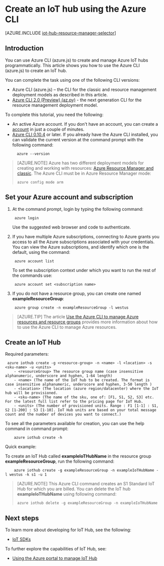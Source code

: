 <properties
    pageTitle="Create an IoT hub using Azure CLI (azure.js) | Azure"
    description="How to create an Azure IoT hub using the cross-platform Azure CLI (azure.js)."
    services="iot-hub"
    documentationcenter=".net"
    author="BeatriceOltean"
    manager="timlt"
    editor="" />
<tags
    ms.assetid="46a17831-650c-41d9-b228-445c5bb423d3"
    ms.service="iot-hub"
    ms.devlang="multiple"
    ms.topic="article"
    ms.tgt_pltfrm="na"
    ms.workload="na"
    ms.date="01/04/2017"
    wacn.date=""
    ms.author="boltean" />

# Create an IoT hub using the Azure CLI
[AZURE.INCLUDE [iot-hub-resource-manager-selector](../../includes/iot-hub-resource-manager-selector.md)]

## Introduction
You can use Azure CLI (azure.js) to create and manage Azure IoT hubs programmatically. This article shows you how to use the Azure CLI (azure.js) to create an IoT hub.

You can complete the task using one of the following CLI versions:

* Azure CLI (azure.js) – the CLI for the classic and resource management deployment models as described in this article.
* [Azure CLI 2.0 (Preview) (az.py)](iot-hub-create-using-cli.md) - the next generation CLI for the resource management deployment model.

To complete this tutorial, you need the following:

* An active Azure account. If you don't have an account, you can create a [account][lnk-free-trial] in just a couple of minutes.
* [Azure CLI 0.10.4][lnk-CLI-install] or later. If you already have the Azure CLI installed, you can validate the current version at the command prompt with the following command:
  ```
    azure --version
  ```

> [AZURE.NOTE]
> Azure has two different deployment models for creating and working with resources:  [Azure Resource Manager and classic](/documentation/articles/resource-manager-deployment-model/). The Azure CLI must be in Azure Resource Manager mode:
> 
> ```
> azure config mode arm
> ```
> 
> 

## Set your Azure account and subscription
1. At the command prompt, login by typing the following command:
   
   ```
    azure login
   ```
   Use the suggested web browser and code to authenticate.
2. If you have multiple Azure subscriptions, connecting to Azure grants you access to all the Azure subscriptions associated with your credentials. You can view the Azure subscriptions, and identify which one is the default, using the command:
   
   ```
    azure account list 
   ```

   To set the subscription context under which you want to run the rest of the commands use:

   ```
    azure account set <subscription name>
   ```

3. If you do not have a resource group, you can create one named **exampleResourceGroup**:
   ```
    azure group create -n exampleResourceGroup -l westus
   ```

> [AZURE.TIP]
> The article [Use the Azure CLI to manage Azure resources and resource groups][lnk-CLI-arm] provides more information about how to use the Azure CLI to manage Azure resources. 
> 
> 

## Create an IoT Hub
Required parameters:

```
 azure iothub create -g <resource-group> -n <name> -l <location> -s <sku-name> -u <units>  
    - <resourceGroup> The resource group name (case insensitive alphanumeric, underscore and hyphen, 1-64 length)
    - <name> (The name of the IoT hub to be created. The format is case insensitive alphanumeric, underscore and hyphen, 3-50 length )
    - <location> (The location (azure region/datacenter) where the IoT hub will be provisioned.
    - <sku-name> (The name of the sku, one of: [F1, S1, S2, S3] etc. For the latest full list refer to the pricing page for IoT Hub.
    - <units> (The number of provisioned units. Range : F1 [1-1] : S1, S2 [1-200] : S3 [1-10]. IoT Hub units are based on your total message count and the number of devices you want to connect.)
```
To see all the parameters available for creation, you can use the help command in command prompt:

```
    azure iothub create -h 
```
Quick example:

 To create an IoT Hub called **exampleIoTHubName** in the resource group **exampleResourceGroup**, run the following command:

```
    azure iothub create -g exampleResourceGroup -n exampleIoTHubName -l westus -k s1 -u 1
```

> [AZURE.NOTE]
> This Azure CLI command creates an S1 Standard IoT Hub for which you are billed. You can delete the IoT hub **exampleIoTHubName** using following command:
> 
> ```
> azure iothub delete -g exampleResourceGroup -n exampleIoTHubName
> ```
> 
> 
> 

## Next steps
To learn more about developing for IoT Hub, see the following:

* [IoT SDKs][lnk-sdks]

To further explore the capabilities of IoT Hub, see:

* [Using the Azure portal to manage IoT Hub][lnk-portal]

<!-- Links -->
[lnk-free-trial]: /pricing/1rmb-trial/
[lnk-azure-portal]: https://portal.azure.cn/
[lnk-status]: https://azure.microsoft.com/status/
[lnk-CLI-install]: /documentation/articles/xplat-cli-install/
[lnk-rest-api]: https://msdn.microsoft.com/zh-cn/library/mt589014.aspx
[lnk-CLI-arm]: /documentation/articles/xplat-cli-azure-resource-manager/

[lnk-sdks]: /documentation/articles/iot-hub-devguide-sdks/
[lnk-portal]: /documentation/articles/iot-hub-create-through-portal/
